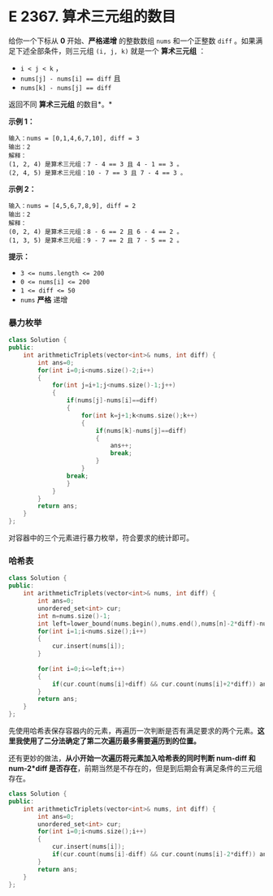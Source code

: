 # E 2367. 算术三元组的数目
给你一个下标从 **0** 开始、**严格递增** 的整数数组 `nums` 和一个正整数 `diff` 。如果满足下述全部条件，则三元组 `(i, j, k)` 就是一个 **算术三元组** ：

- `i < j < k` ，
- `nums[j] - nums[i] == diff` 且
- `nums[k] - nums[j] == diff`

返回不同 **算术三元组** 的数目*。*

 

**示例 1：**

```
输入：nums = [0,1,4,6,7,10], diff = 3
输出：2
解释：
(1, 2, 4) 是算术三元组：7 - 4 == 3 且 4 - 1 == 3 。
(2, 4, 5) 是算术三元组：10 - 7 == 3 且 7 - 4 == 3 。
```

**示例 2：**

```
输入：nums = [4,5,6,7,8,9], diff = 2
输出：2
解释：
(0, 2, 4) 是算术三元组：8 - 6 == 2 且 6 - 4 == 2 。
(1, 3, 5) 是算术三元组：9 - 7 == 2 且 7 - 5 == 2 。
```

 

**提示：**

- `3 <= nums.length <= 200`
- `0 <= nums[i] <= 200`
- `1 <= diff <= 50`
- `nums` **严格** 递增



### 暴力枚举

```cpp
class Solution {
public:
    int arithmeticTriplets(vector<int>& nums, int diff) {
        int ans=0;
        for(int i=0;i<nums.size()-2;i++)
        {
            for(int j=i+1;j<nums.size()-1;j++)
            {
                if(nums[j]-nums[i]==diff)
                {
                    for(int k=j+1;k<nums.size();k++)
                    {
                        if(nums[k]-nums[j]==diff)
                        {
                            ans++;
                            break;
                        }
                    }
                break;
                }
            }
        }
        return ans;
    }
};
```

对容器中的三个元素进行暴力枚举，符合要求的统计即可。



### 哈希表

```cpp
class Solution {
public:
    int arithmeticTriplets(vector<int>& nums, int diff) {
        int ans=0;
        unordered_set<int> cur;
        int n=nums.size()-1;
        int left=lower_bound(nums.begin(),nums.end(),nums[n]-2*diff)-nums.begin();//二分法找到最远遍历到的位置
        for(int i=1;i<nums.size();i++)
        {
            cur.insert(nums[i]);
        }
        
        for(int i=0;i<=left;i++)
        {
            if(cur.count(nums[i]+diff) && cur.count(nums[i]+2*diff)) ans++;
        }
        return ans;
    }
};
```

先使用哈希表保存容器内的元素，再遍历一次判断是否有满足要求的两个元素。**这里我使用了二分法确定了第二次遍历最多需要遍历到的位置。**

还有更妙的做法，**从小开始一次遍历将元素加入哈希表的同时判断 num-diff 和 num-2*diff 是否存在**，前期当然是不存在的，但是到后期会有满足条件的三元组存在。

```cpp
class Solution {
public:
    int arithmeticTriplets(vector<int>& nums, int diff) {
        int ans=0;
        unordered_set<int> cur;
        for(int i=0;i<nums.size();i++)
        {
            cur.insert(nums[i]);
            if(cur.count(nums[i]-diff) && cur.count(nums[i]-2*diff)) ans++;
        }
        return ans;
    }
};
```

